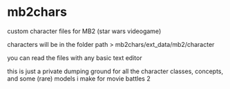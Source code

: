 # mb2chars
custom character files for MB2 (star wars videogame)

characters will be in the folder path > mb2chars/ext_data/mb2/character

you can read the files with any basic text editor

this is just a private dumping ground for all the character classes, concepts, and some (rare) models i make for movie battles 2
